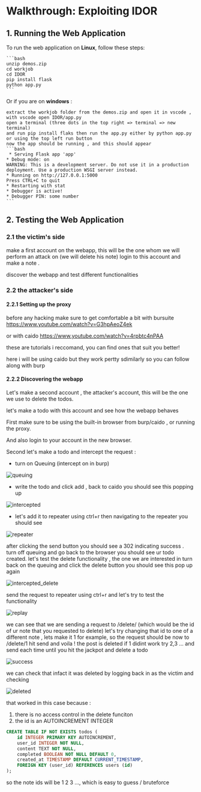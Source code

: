# Walkthrough: Exploiting IDOR

## 1. Running the Web Application

To run the web application on **Linux**, follow these steps:

    ```bash
    unzip demos.zip
    cd workjob
    cd IDOR
    pip install flask 
    python app.py
    ```
Or if you are on **windows** :

    extract the workjob folder from the demos.zip and open it in vscode ,
    with vscode open IDOR/app.py
    open a terminal (three dots in the top right => terminal => new terminal)
    and run pip install flaks then run the app.py either by python app.py or using the top left run button 
    now the app should be running , and this should appear 
    ```bash 
     * Serving Flask app 'app'
    * Debug mode: on
    WARNING: This is a development server. Do not use it in a production deployment. Use a production WSGI server instead.
    * Running on http://127.0.0.1:5000
    Press CTRL+C to quit
    * Restarting with stat
    * Debugger is active!
    * Debugger PIN: some number
    ```
## 2. Testing the Web Application
### 2.1 the victim's side
make a first account on the webapp, this will be the one whom we will perform an attack on (we will delete his note)
login to this account and make a note .

discover the webapp and test different functionalities

### 2.2 the attacker's side

#### 2.2.1 Setting up the proxy

before any hacking make sure to get comfortable a bit with bursuite https://www.youtube.com/watch?v=G3hpAeoZ4ek

or with caido https://www.youtube.com/watch?v=4rpbtc4nPAA

these are tutorials i reccomand, you can find ones that suit you better!

here i will be using caido but they work pertty sdimilarly so you can follow along with burp 

#### 2.2.2 Discovering the webapp 

Let's make a second account , the attacker's account, this will be the one we use to delete the todos.

let's make a todo with this account and see how the webapp behaves 

First make sure to be using the built-in browser from burp/caido , or running the proxy.

And also login to your account in the new browser. 

Second let's make a todo and intercept the request :
- turn on Queuing (intercept on in burp)

![queuing](intercept.jpg)


- write the todo and click add , back to caido you should see this popping up 

![intercepted](intercepted.jpg)


- let's add it to repeater using ctrl+r then navigating to the repeater you should see 

![repeater](repeater.jpg)


after clicking the send button you should see a 302 indicating success .
turn off queuing and go back to the browser you should see ur todo created.
let's test the delete functionality , the one we are interested in 
turn back on the queuing and click the delete button 
you should see this pop up again 

![intercepted_delete](intercept_delete.jpg)


send the request to repeater using ctrl+r and let's try to test the functionality

![replay](replay_delete.jpg)


we can see that we are sending a request to /delete/<id> (which would be the id of ur note that you requested to delete)
let's try changing that id to one of a different note , lets make it 1 for example, 
so the request should be now to /delete/1
hit send and voila ! the post is deleted 
if 1 didint work try 2,3 ... and send each time until you hit the jackpot and delete a todo

![success](success.jpg)


we can check that infact it was deleted by logging back in as the victim and checking


![deleted](deleted.jpg)

that worked in this case because :

1. there is no access control in the delete funciton 
2. the id is an AUTOINCREMENT INTEGER
```sql
CREATE TABLE IF NOT EXISTS todos (
    id INTEGER PRIMARY KEY AUTOINCREMENT,
    user_id INTEGER NOT NULL,
    content TEXT NOT NULL,
    completed BOOLEAN NOT NULL DEFAULT 0,
    created_at TIMESTAMP DEFAULT CURRENT_TIMESTAMP,
    FOREIGN KEY (user_id) REFERENCES users (id)
);
```
so the note ids will be 1 2 3 ..., which is easy to guess / bruteforce 

